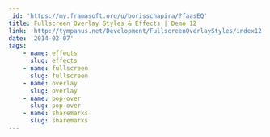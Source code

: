 ```yaml
---
_id: 'https://my.framasoft.org/u/borisschapira/?faasEQ'
title: Fullscreen Overlay Styles & Effects | Demo 12
link: 'http://tympanus.net/Development/FullscreenOverlayStyles/index12.html'
date: '2014-02-07'
tags:
    - name: effects
      slug: effects
    - name: fullscreen
      slug: fullscreen
    - name: overlay
      slug: overlay
    - name: pop-over
      slug: pop-over
    - name: sharemarks
      slug: sharemarks
---
```


<div class="markdown"><p></p></div>
